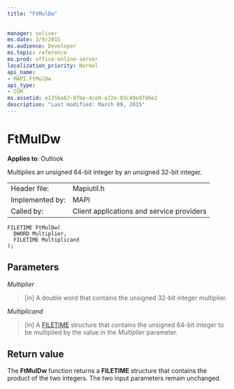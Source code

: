 ```yaml
---
title: "FtMulDw"
 
 
manager: soliver
ms.date: 3/9/2015
ms.audience: Developer
ms.topic: reference
ms.prod: office-online-server
localization_priority: Normal
api_name:
- MAPI.FtMulDw
api_type:
- COM
ms.assetid: e135ba67-97be-4ce0-a72e-93c49ed7d6e2
description: "Last modified: March 09, 2015"
---
```


# FtMulDw

  
  
**Applies to**: Outlook 
  
Multiplies an unsigned 64-bit integer by an unsigned 32-bit integer.
  
|||
|:-----|:-----|
|Header file:  <br/> |Mapiutil.h  <br/> |
|Implemented by:  <br/> |MAPI  <br/> |
|Called by:  <br/> |Client applications and service providers  <br/> |
   
```
FILETIME FtMulDw(
  DWORD Multiplier,
  FILETIME Multiplicand
);
```

## Parameters

 _Multiplier_
  
> [in] A double word that contains the unsigned 32-bit integer multiplier. 
    
 _Multiplicand_
  
> [in] A [FILETIME](filetime.md) structure that contains the unsigned 64-bit integer to be multiplied by the value in the  _Multiplier_ parameter. 
    
## Return value

The **FtMulDw** function returns a **FILETIME** structure that contains the product of the two integers. The two input parameters remain unchanged. 
  

